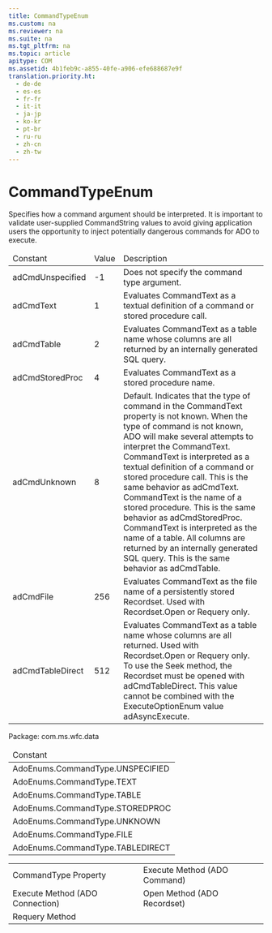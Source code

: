 ```yaml
---
title: CommandTypeEnum
ms.custom: na
ms.reviewer: na
ms.suite: na
ms.tgt_pltfrm: na
ms.topic: article
apitype: COM
ms.assetid: 4b1feb9c-a855-40fe-a906-efe688687e9f
translation.priority.ht: 
  - de-de
  - es-es
  - fr-fr
  - it-it
  - ja-jp
  - ko-kr
  - pt-br
  - ru-ru
  - zh-cn
  - zh-tw
---
```

# CommandTypeEnum
<?xml version="1.0" encoding="utf-8"?>
<developerReferenceWithoutSyntaxDocument xmlns="http://ddue.schemas.microsoft.com/authoring/2003/5" xmlns:xlink="http://www.w3.org/1999/xlink" xmlns:xsi="http://www.w3.org/2001/XMLSchema-instance" xsi:schemaLocation="http://ddue.schemas.microsoft.com/authoring/2003/5 http://dduestorage.blob.core.windows.net/ddueschema/developer.xsd">
  <introduction>
    <para>Specifies how a command argument should be interpreted.</para>
    <para>It is important to validate user-supplied <parameterReference>CommandString</parameterReference> values to avoid giving application users the opportunity to inject potentially dangerous commands for ADO to execute.</para>
    <table xmlns:caps="http://schemas.microsoft.com/build/caps/2013/11">
      <thead>
        <tr>
          <TD>
            <para>Constant</para>
          </TD>
          <TD>
            <para>Value</para>
          </TD>
          <TD>
            <para>Description</para>
          </TD>
        </tr>
      </thead>
      <tbody>
        <tr>
          <TD>
            <para>
              <legacyBold>adCmdUnspecified</legacyBold>
            </para>
          </TD>
          <TD>
            <para>-1</para>
          </TD>
          <TD>
            <para>Does not specify the command type argument.</para>
          </TD>
        </tr>
        <tr>
          <TD>
            <para>
              <legacyBold>adCmdText</legacyBold>
            </para>
          </TD>
          <TD>
            <para>1</para>
          </TD>
          <TD>
            <para>Evaluates <legacyLink xlink:href="4dd7e82a-8da5-4a4e-b439-11a29286fa0e">CommandText</legacyLink> as a textual definition of a command or stored procedure call.</para>
          </TD>
        </tr>
        <tr>
          <TD>
            <para>
              <legacyBold>adCmdTable</legacyBold>
            </para>
          </TD>
          <TD>
            <para>2</para>
          </TD>
          <TD>
            <para>Evaluates <legacyBold>CommandText</legacyBold> as a table name whose columns are all returned by an internally generated SQL query.</para>
          </TD>
        </tr>
        <tr>
          <TD>
            <para>
              <legacyBold>adCmdStoredProc</legacyBold>
            </para>
          </TD>
          <TD>
            <para>4</para>
          </TD>
          <TD>
            <para>Evaluates <legacyBold>CommandText</legacyBold> as a stored procedure name.</para>
          </TD>
        </tr>
        <tr>
          <TD>
            <para>
              <legacyBold>adCmdUnknown</legacyBold>
            </para>
          </TD>
          <TD>
            <para>8</para>
          </TD>
          <TD>
            <para>Default. Indicates that the type of command in the <legacyBold>CommandText</legacyBold> property is not known.</para>
            <para>When the type of command is not known, ADO will make several attempts to interpret the <legacyBold>CommandText</legacyBold>.</para>
            <list class="bullet">
              <listItem>
                <para>
                  <legacyBold>CommandText</legacyBold> is interpreted as a textual definition of a command or stored procedure call. This is the same behavior as <legacyBold>adCmdText</legacyBold>.</para>
              </listItem>
              <listItem>
                <para>
                  <legacyBold>CommandText</legacyBold> is the name of a stored procedure. This is the same behavior as <legacyBold>adCmdStoredProc</legacyBold>.</para>
              </listItem>
              <listItem>
                <para>
                  <legacyBold>CommandText</legacyBold> is interpreted as the name of a table. All columns are returned by an internally generated SQL query. This is the same behavior as <legacyBold>adCmdTable</legacyBold>.</para>
              </listItem>
            </list>
          </TD>
        </tr>
        <tr>
          <TD>
            <para>
              <legacyBold>adCmdFile</legacyBold>
            </para>
          </TD>
          <TD>
            <para>256</para>
          </TD>
          <TD>
            <para>Evaluates <legacyBold>CommandText</legacyBold> as the file name of a persistently stored <legacyLink xlink:href="ede1415f-c3df-4cc5-a05b-2576b2b84b60">Recordset</legacyLink>. Used with <legacyBold>Recordset.</legacyBold><legacyLink xlink:href="3236749c-4b71-4235-89e2-ccdfaaa9319d">Open</legacyLink> or <legacyLink xlink:href="d81ab76f-1aa8-4ccf-92ec-b65254dc3ea1">Requery</legacyLink> only.</para>
          </TD>
        </tr>
        <tr>
          <TD>
            <para>
              <legacyBold>adCmdTableDirect</legacyBold>
            </para>
          </TD>
          <TD>
            <para>512</para>
          </TD>
          <TD>
            <para>Evaluates <legacyBold>CommandText</legacyBold> as a table name whose columns are all returned. Used with <legacyBold>Recordset.Open</legacyBold> or <legacyBold>Requery</legacyBold> only. To use the <legacyLink xlink:href="129293d2-19d3-4940-bf64-483ee72fb4a1">Seek</legacyLink> method, the <legacyBold>Recordset</legacyBold> must be opened with <legacyBold>adCmdTableDirect</legacyBold>.</para>
            <para>This value cannot be combined with the <legacyLink xlink:href="68bfa83a-5df4-4bef-8736-0f88ae8c29ea">ExecuteOptionEnum</legacyLink> value <legacyBold>adAsyncExecute</legacyBold>.</para>
          </TD>
        </tr>
      </tbody>
    </table>
  </introduction>
  <section>
    <title>ADO/WFC Equivalent</title>
    <content>
      <para>Package: <legacyBold>com.ms.wfc.data</legacyBold></para>
      <table xmlns:caps="http://schemas.microsoft.com/build/caps/2013/11">
        <thead>
          <tr>
            <TD>
              <para>Constant</para>
            </TD>
          </tr>
        </thead>
        <tbody>
          <tr>
            <TD>
              <para>AdoEnums.CommandType.UNSPECIFIED</para>
            </TD>
          </tr>
          <tr>
            <TD>
              <para>AdoEnums.CommandType.TEXT</para>
            </TD>
          </tr>
          <tr>
            <TD>
              <para>AdoEnums.CommandType.TABLE</para>
            </TD>
          </tr>
          <tr>
            <TD>
              <para>AdoEnums.CommandType.STOREDPROC</para>
            </TD>
          </tr>
          <tr>
            <TD>
              <para>AdoEnums.CommandType.UNKNOWN</para>
            </TD>
          </tr>
          <tr>
            <TD>
              <para>AdoEnums.CommandType.FILE</para>
            </TD>
          </tr>
          <tr>
            <TD>
              <para>AdoEnums.CommandType.TABLEDIRECT</para>
            </TD>
          </tr>
        </tbody>
      </table>
    </content>
  </section>
  <section>
    <title>Applies To</title>
    <content>
      <table xmlns:caps="http://schemas.microsoft.com/build/caps/2013/11">
        <tbody>
          <tr>
            <TD>
              <para>
                <link xlink:href="ca44809c-8647-48b6-a7fb-0be70a02f53e">CommandType Property</link>
              </para>
            </TD>
            <TD>
              <para>
                <link xlink:href="f84a5ff3-0528-4ad7-9bea-9a15103378dd">Execute Method (ADO Command)</link>
              </para>
            </TD>
          </tr>
          <tr>
            <TD>
              <para>
                <link xlink:href="03c69320-96b2-4d85-8d49-a13b13e31578">Execute Method (ADO Connection)</link>
              </para>
            </TD>
            <TD>
              <para>
                <link xlink:href="3236749c-4b71-4235-89e2-ccdfaaa9319d">Open Method (ADO Recordset)</link>
              </para>
            </TD>
          </tr>
          <tr>
            <TD>
              <para>
                <link xlink:href="d81ab76f-1aa8-4ccf-92ec-b65254dc3ea1">Requery Method</link>
              </para>
            </TD>
            <TD>
              <para> </para>
            </TD>
          </tr>
        </tbody>
      </table>
    </content>
  </section>
  <relatedTopics />
</developerReferenceWithoutSyntaxDocument>